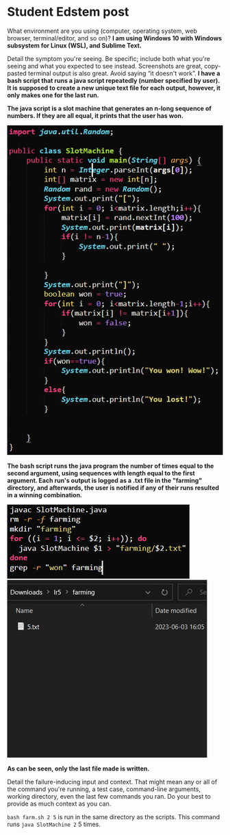 # Student Edstem post
What environment are you using (computer, operating system, web browser, terminal/editor, and so on)?
**I am using Windows 10 with Windows subsystem for Linux (WSL), and Sublime Text.**


Detail the symptom you're seeing. Be specific; include both what you're seeing and what you expected to see instead. Screenshots are great, copy-pasted terminal output is also great. Avoid saying “it doesn't work”.
**I have a bash script that runs a java script repeatedly (number specified by user). It is supposed to create a new unique text file for each output, however, it only makes one for the last run.**

**The java script is a slot machine that generates an n-long sequence of numbers. If they are all equal, it prints that the user has won.**

![Image](l51.png)

**The bash script runs the java program the number of times equal to the second argument, using sequences with length equal to the first argument. Each run's output is logged as a .txt file in the "farming" directory, and afterwards, the user is notified if any of their runs resulted in a winning combination.**

![Image](l52.png)
![Image](l53.png)

**As can be seen, only the last file made is written.**


Detail the failure-inducing input and context. That might mean any or all of the command you're running, a test case, command-line arguments, working directory, even the last few commands you ran. Do your best to provide as much context as you can.

`bash farm.sh 2 5` is run in the same directory as the scripts. This command runs `java SlotMachine 2` 5 times.
